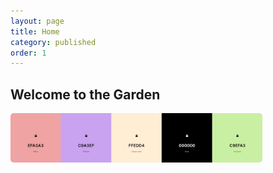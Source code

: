 ```yaml
---
layout: page
title: Home
category: published
order: 1
---
```


<h2>Welcome to the Garden</h2>

<img src="https://github.com/sola-fairy/sola-fairy.garden/blob/gh-pages/assets/img/garden-palette.png" alt="color palette" style="width: 80%;border-radius: 5px;">